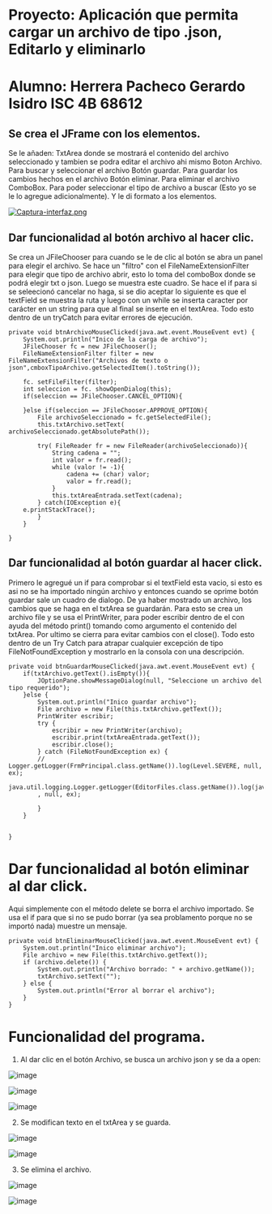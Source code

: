 # Proyecto: Aplicación que permita cargar un archivo de tipo .json, Editarlo y eliminarlo


# Alumno: Herrera Pacheco Gerardo Isidro ISC 4B 68612

## Se crea el JFrame con los elementos.

Se le añaden: 
TxtArea donde se mostrará el contenido del archivo seleccionado y tambien se podra editar el archivo ahi mismo
Boton Archivo. Para buscar y seleccionar el archivo
Botón guardar. Para guardar los cambios hechos en el archivo
Botón eliminar. Para eliminar el archivo
ComboBox. Para poder seleccionar el tipo de archivo a buscar (Esto yo se le lo agregue adicionalmente).
Y le di formato a los elementos.

[![Captura-interfaz.png](https://i.postimg.cc/nLfZ92fG/Captura-interfaz.png)](https://postimg.cc/DS6RtqZS)

## Dar funcionalidad al botón archivo al hacer clic.

Se crea un JFileChooser para cuando se le de clic al botón se abra un panel para elegir el archivo. Se hace un "filtro" con el FileNameExtensionFilter para elegir que tipo de archivo abrir, esto lo toma del comboBox donde se podrá elegir txt o json. Luego se muestra este cuadro. Se hace el if para si se seleecionó cancelar no haga, si se dio aceptar lo siguiente es que el textField se muestra la ruta y luego con un while se inserta caracter por carácter en un string para que al final se inserte en el textArea. Todo esto dentro de un tryCatch para evitar errores de ejecución.

```
private void btnArchivoMouseClicked(java.awt.event.MouseEvent evt) {                                        
    System.out.println("Inico de la carga de archivo");
    JFileChooser fc = new JFileChooser();
    FileNameExtensionFilter filter = new FileNameExtensionFilter("Archivos de texto o       json",cmboxTipoArchivo.getSelectedItem().toString());

    fc. setFileFilter(filter);
    int seleccion = fc. showOpenDialog(this);
    if(seleccion == JFileChooser.CANCEL_OPTION){

    }else if(seleccion == JFileChooser.APPROVE_OPTION){
        File archivoSeleccionado = fc.getSelectedFile();
        this.txtArchivo.setText( archivoSeleccionado.getAbsolutePath());

        try( FileReader fr = new FileReader(archivoSeleccionado)){
            String cadena = "";
            int valor = fr.read();
            while (valor != -1){
                cadena += (char) valor;
                valor = fr.read();
            }
            this.txtAreaEntrada.setText(cadena);
        } catch(IOException e){
    e.printStackTrace();
        }
    }

} 

```

## Dar funcionalidad al botón guardar al hacer click.

Primero le agregué un if para comprobar si el textField esta vacio, si esto es asi no se ha importado ningún archivo y entonces cuando se oprime botón guardar sale un cuadro de dialogo. De ya haber mostrado un archivo, los cambios que se haga en el txtArea se guardarán. Para esto se crea un archivo file y se usa el PrintWriter, para poder escribir dentro de el con ayuda del método print() tomando como argumento el contenido del txtArea. Por ultimo se cierra para evitar cambios con el close(). Todo esto dentro de un Try Catch para atrapar cualquier excepción de tipo FileNotFoundException y mostrarlo en la consola con una descripción.

```
private void btnGuardarMouseClicked(java.awt.event.MouseEvent evt) {                                        
    if(txtArchivo.getText().isEmpty()){
        JOptionPane.showMessageDialog(null, "Seleccione un archivo del tipo requerido");
    }else {
        System.out.println("Inico guardar archivo");
        File archivo = new File(this.txtArchivo.getText());
        PrintWriter escribir;
        try {
            escribir = new PrintWriter(archivo);
            escribir.print(txtAreaEntrada.getText());
            escribir.close();
        } catch (FileNotFoundException ex) {
        // Logger.getLogger(FrmPrincipal.class.getName()).log(Level.SEVERE, null, ex);
        java.util.logging.Logger.getLogger(EditorFiles.class.getName()).log(java.util.logging.Level.SEVERE
        , null, ex);

        }
    }


}
```

# Dar funcionalidad al botón eliminar al dar click.

Aqui simplemente con el método delete se borra el archivo importado. Se usa el if para que si no se pudo borrar (ya sea problamento porque no se importó nada) muestre un mensaje.

```
private void btnEliminarMouseClicked(java.awt.event.MouseEvent evt) {                                         
    System.out.println("Inico eliminar archivo");
    File archivo = new File(this.txtArchivo.getText());
    if (archivo.delete()) {
        System.out.println("Archivo borrado: " + archivo.getName());
        txtArchivo.setText("");
    } else {
        System.out.println("Error al borrar el archivo");
    }
}                                        

```

# Funcionalidad del programa. 

1. Al dar clic en el botón Archivo, se busca un archivo json y se da a open:

![image](https://github.com/GerardoHP93/TareaFilesIO/assets/129221361/1c83f92f-6e20-4f44-b1ba-c715f7db0c8e)

![image](https://github.com/GerardoHP93/TareaFilesIO/assets/129221361/1a5f4d18-4096-485d-bc4d-6c841d823229)

![image](https://github.com/GerardoHP93/TareaFilesIO/assets/129221361/9a2b151f-1459-42b1-a773-f110246991bd)


2. Se modifican texto en el txtArea y se guarda.

![image](https://github.com/GerardoHP93/TareaFilesIO/assets/129221361/40f7cbd9-ae2d-4119-b3e4-31e42a2e1753)

![image](https://github.com/GerardoHP93/TareaFilesIO/assets/129221361/48e788a7-cad8-43f8-a6df-2e62d8988eed)

3. Se elimina el archivo.

![image](https://github.com/GerardoHP93/TareaFilesIO/assets/129221361/f48f5bc1-002c-4b07-91f0-a87e0b4e1d55)

![image](https://github.com/GerardoHP93/TareaFilesIO/assets/129221361/2def0797-1a52-4d97-9e27-9fecd2324695)


